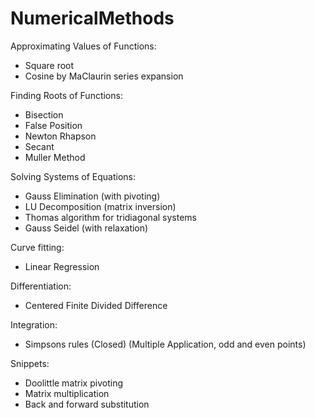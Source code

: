 # NumericalMethods

Approximating Values of Functions:
 - Square root
 - Cosine by MaClaurin series expansion

Finding Roots of Functions:
 - Bisection
 - False Position
 - Newton Rhapson
 - Secant
 - Muller Method

Solving Systems of Equations:
 - Gauss Elimination (with pivoting)
 - LU Decomposition (matrix inversion)
 - Thomas algorithm for tridiagonal systems
 - Gauss Seidel (with relaxation)

Curve fitting:
 - Linear Regression

Differentiation:
 - Centered Finite Divided Difference

Integration:
 - Simpsons rules (Closed) (Multiple Application, odd and even points)

Snippets:
 - Doolittle matrix pivoting
 - Matrix multiplication
 - Back and forward substitution
